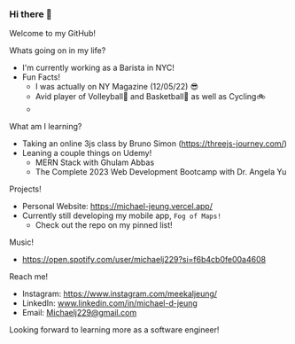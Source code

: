 ### Hi there 👋
Welcome to my GitHub!

Whats going on in my life?
  - I'm currently working as a Barista in NYC!
  - Fun Facts!
      - I was actually on NY Magazine (12/05/22) 😎
      - Avid player of Volleyball🏐 and Basketball🏀 as well as Cycling🚲
      - 

What am I learning?
  - Taking an online 3js class by Bruno Simon (https://threejs-journey.com/)
  - Leaning a couple things on Udemy!
      - MERN Stack with Ghulam Abbas
      - The Complete 2023 Web Development Bootcamp with Dr. Angela Yu
   
Projects!
  - Personal Website: https://michael-jeung.vercel.app/
  - Currently still developing my mobile app, `Fog of Maps!`
    - Check out the repo on my pinned list!
   
Music!
  - https://open.spotify.com/user/michaelj229?si=f6b4cb0fe00a4608
   
Reach me!
  - Instagram: https://www.instagram.com/meekaljeung/
  - LinkedIn: www.linkedin.com/in/michael-d-jeung
  - Email: Michaelj229@gmail.com

Looking forward to learning more as a software engineer!

<!--
**mdbj12/mdbj12** is a ✨ _special_ ✨ repository because its `README.md` (this file) appears on your GitHub profile.

Here are some ideas to get you started:

- 🔭 I’m currently working on ...
- 🌱 I’m currently learning ...
- 👯 I’m looking to collaborate on ...
- 🤔 I’m looking for help with ...
- 💬 Ask me about ...
- 📫 How to reach me: ...
- 😄 Pronouns: ...
- ⚡ Fun fact: ...
-->
